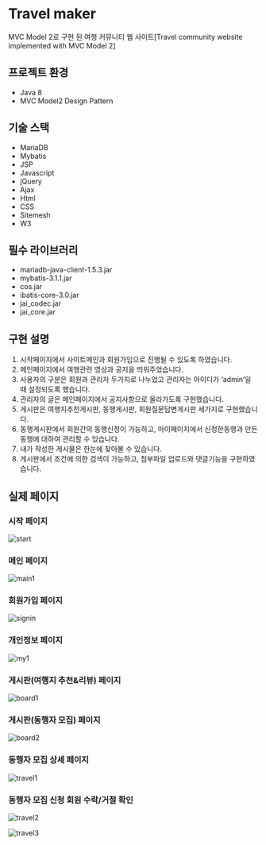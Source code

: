 # Travel maker

MVC Model 2로 구현 된 여행 커뮤니티 웹 사이트[Travel community website implemented with MVC Model 2]

## 프로젝트 환경
  - Java 8
  - MVC Model2 Design Pattern

## 기술 스택
  - MariaDB
  - Mybatis
  - JSP
  - Javascript
  - jQuery
  - Ajax
  - Html
  - CSS
  - Sitemesh
  - W3
  
## 필수 라이브러리
 - mariadb-java-client-1.5.3.jar
 - mybatis-3.1.1.jar
 - cos.jar
 - ibatis-core-3.0.jar
 - jai_codec.jar
 - jai_core.jar
 
 ## 구현 설명
 1. 시작페이지에서 사이트메인과 회원가입으로 진행될 수 있도록 하였습니다.
 2. 메인페이지에서 여행관련 영상과 공지을 띄워주었습니다.
 3. 사용자의 구분은 회원과 관리자 두가지로 나누었고 관리자는 아이디가 ‘admin’일 때 설정되도록 했습니다.
 4. 관리자의 글은 메인페이지에서 공지사항으로 올라가도록 구현했습니다.
 5. 게시판은 여행지추천게시판, 동행게시판, 회원질문답변게시판 세가지로 구현했습니다.
 6. 동행게시판에서 회원간의 동행신청이 가능하고, 마이페이지에서 신청한동행과 만든 동행에 대하여 관리할 수 있습니다.
 7. 내가 작성한 게시물은 한눈에 찾아볼 수 있습니다.
 8. 게시판에서 조건에 의한 검색이 가능하고, 첨부파일 업로드와 댓글기능을 구현하였습니다.
 
 ## 실제 페이지
 ### 시작 페이지
 ![start](https://user-images.githubusercontent.com/46177529/92343757-92e48d00-f0ff-11ea-8ab8-f58266987a47.PNG)
 ### 메인 페이지
 ![main1](https://user-images.githubusercontent.com/46177529/92344513-9f69e500-f101-11ea-961c-db5c9c718809.PNG)

 ### 회원가입 페이지
 ![signin](https://user-images.githubusercontent.com/46177529/92344186-bcea7f00-f100-11ea-8200-a24bd1105e27.PNG)

 ### 개인정보 페이지
 ![my1](https://user-images.githubusercontent.com/46177529/92344248-e3a8b580-f100-11ea-800c-32dda704a3cc.PNG)

 ### 게시판(여행지 추천&리뷰) 페이지
 ![board1](https://user-images.githubusercontent.com/46177529/92344129-8e6ca400-f100-11ea-997f-9ee67ff295ef.PNG)
 ### 게시판(동행자 모집) 페이지
 ![board2](https://user-images.githubusercontent.com/46177529/92344365-397d5d80-f101-11ea-99e9-2539808ebd2e.PNG)
 ### 동행자 모집 상세 페이지
 ![travel1](https://user-images.githubusercontent.com/46177529/92344639-f53e8d00-f101-11ea-81c3-84b183969ef6.PNG)
 ### 동행자 모집 신청 회원 수락/거절 확인
 ![travel2](https://user-images.githubusercontent.com/46177529/92345274-bb6e8600-f103-11ea-9684-1dea69237a89.PNG)

 ![travel3](https://user-images.githubusercontent.com/46177529/92345281-c1646700-f103-11ea-98ee-7167e6463516.PNG)



